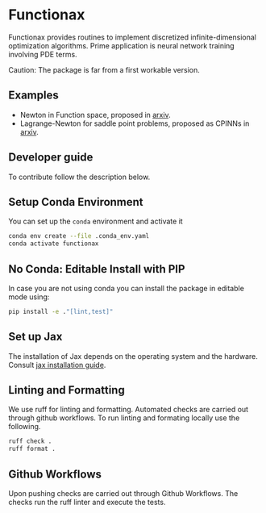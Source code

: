 # Functionax

Functionax provides routines to implement discretized infinite-dimensional
optimization algorithms. Prime application is neural network training involving
PDE terms.

Caution: The package is far from a first workable version.

## Examples
- Newton in Function space, proposed in [arxiv](https://arxiv.org/abs/2302.13163).
- Lagrange-Newton for saddle point problems, proposed as CPINNs in 
    [arxiv](https://arxiv.org/abs/2204.11144).


## Developer guide

To contribute follow the description below.

## Setup Conda Environment

You can set up the `conda` environment and activate it

```bash
conda env create --file .conda_env.yaml
conda activate functionax
```

## No Conda: Editable Install with PIP

In case you are not using conda you can install the package 
in editable mode using:

```bash
pip install -e ."[lint,test]"
```

## Set up Jax

The installation of Jax depends on the operating system and the hardware.
Consult [jax installation guide](https://github.com/google/jax?tab=readme-ov-file).


## Linting and Formatting

We use ruff for linting and formatting. Automated checks are carried out through github
workflows. To run linting and formating locally use the following.

```bash
ruff check .
ruff format .
```

## Github Workflows

Upon pushing checks are carried out through Github Workflows.
The checks run the ruff linter and execute the tests.